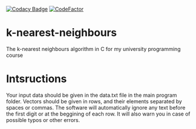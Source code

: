 [![Codacy Badge](https://api.codacy.com/project/badge/Grade/b7b9642d75ca4b4d91b5f6b34cfa4ed8)](https://app.codacy.com/manual/Simply27/k-nearest-neighbours?utm_source=github.com&utm_medium=referral&utm_content=Simply27/k-nearest-neighbours&utm_campaign=Badge_Grade_Dashboard)
[![CodeFactor](https://www.codefactor.io/repository/github/simply27/k-nearest-neighbours/badge/master?s=56a52a1d684d5d41c8f869dd831252ce82424a44)](https://www.codefactor.io/repository/github/simply27/k-nearest-neighbours/overview/master)

# k-nearest-neighbours
The k-nearest neighbours algorithm in C for my university programming course

# Intsructions
Your input data should be given in the data.txt file in the main program folder. Vectors should be given in rows, and their elements separated by spaces or commas. The software will automatically ignore any text before the first digit or at the beggining of each row. It will also warn you in case of possible typos or other errors.
